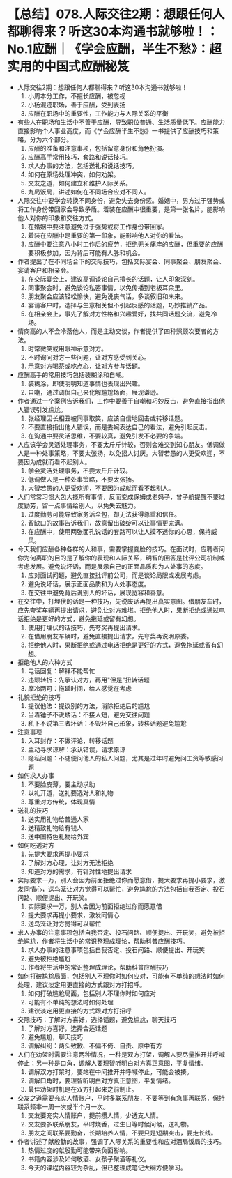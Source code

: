 # 【总结】078.人际交往2期：想跟任何人都聊得来？听这30本沟通书就够啦！：No.1应酬｜《学会应酬，半生不愁》：超实用的中国式应酬秘笈

-   人际交往2期：想跟任何人都聊得来？听这30本沟通书就够啦！
    1.  小周本分工作，不擅长应酬，被忽视
    2.  小杨混迹职场，善于应酬，受到表扬
    3.  应酬在职场中的重要性，工作能力与人际关系的平衡
-   有些人在职场和生活中不善于应酬，导致职位普通、生活质量低下。应酬能力直接影响个人事业高度，而《学会应酬半生不愁》一书提供了应酬技巧和策略，分为六个部分。
    1.  应酬的准备和注意事项，包括留意身份和角色扮演。
    2.  应酬高手常用技巧，套路和说话技巧。
    3.  求人办事的方法，包括送礼和说话技巧。
    4.  如何在原场处理冲突，如何劝架。
    5.  交友之道，如何建立和维护人际关系。
    6.  九局饭局，讲述如何在不同场合应对不同人。
-   人际交往中要学会转换不同身份，避免失去身份感。婚姻中，男方过于强势或将工作身份带回家会导致矛盾。着装在应酬中很重要，是第一张名片，能影响他人对你的印象和交往方式。
    1.  在婚姻中要注意避免过于强势或将工作身份带回家。
    2.  着装在应酬中是重要的第一印象，能影响他人对你的看法。
    3.  应酬中要注意八小时工作后的疲劳，拒绝无关痛痒的应酬，但重要的应酬要积极参加，因为背后可能有人脉和机会。
-   作者提出了在不同场合下的交际技巧，包括交际宴会、同事聚会、朋友聚会、宴请客户和相亲会。
    1.  在交际宴会上，建议高调谈论自己擅长的话题，让人印象深刻。
    2.  同事聚会时，避免谈论私密事情，以免传播到老板耳朵里。
    3.  朋友聚会应该轻松愉快，避免说丧气话，多谈叙旧和未来。
    4.  宴请客户时，选择与生意相关但不引起反感的话题，巧妙推销产品。
    5.  在相亲会上，事先了解对方性格和兴趣爱好，找共同话题交流，避免冷场。
-   情商高的人不会冷落他人，而是主动交谈，作者提供了四种照顾次要者的方法。
    1.  时常微笑或用眼神示意对方。
    2.  不时询问对方一些问题，让对方感受到关心。
    3.  示意对方喝茶或吃点心，让对方参与话题。
-   应酬高手的常用技巧包括装糊涂和自嘲。
    1.  装糊涂，即使明明知道事情也表现出兴趣。
    2.  自嘲，通过调侃自己来化解尴尬场面，展现谦逊。
-   作者通过一个案例告诉我们，工作中要善于自嘲和巧妙反击，避免直接指出他人错误引发尴尬。
    1.  张经理因长相丑被同事取笑，应该自信地回击或转移话题。
    2.  不要直接指出他人错误，而是委婉表达自己的看法，避免引起反击。
    3.  在沟通中要灵活思维，不要较真，避免引发不必要的争端。
-   人应该学会灵活处理事务，不要太斤斤计较，否则会难交到知心朋友。低调做人是一种处事策略，不要太张扬，以免招人讨厌。大智若愚的人更受欢迎，不要因为成就而看不起别人。
    1.  学会灵活处理事务，不要太斤斤计较。
    2.  低调做人是一种处事策略，不要太张扬。
    3.  大智若愚的人更受欢迎，不要因为成就而看不起别人。
-   人们常常习惯大包大揽所有事情，反而变成保姆或老妈子，曾子航提醒不要过度勤劳，留一点事情给别人，以免失去魅力。
    1.  过度勤劳可能导致家务活全包，却无法获得尊重和信任。
    2.  留缺口的故事告诉我们，故意留出破绽可以让事情更完满。
    3.  在应酬中，使用两张面孔说话的套路可以让人摸不透你的心思，保持威风。
-   今天我们应酬各种各样的人和事，需要掌握变脸的技巧。在面试时，应聘者问你为何离职的目的是了解你的表现和人际关系，明智的回答是批评公司机制或考虑发展。避免说坏话，而是展示自己的正面品质和为人处事的态度。
    1.  应对面试问题，避免直接批评前公司，而是谈论局限或发展考虑。
    2.  避免说坏话，展示正面品质和为人处事态度。
    3.  在交往中避免背后说别人的坏话，展现宽容和善意。
-   在交往中，打埋伏的话是一种技巧，先说废话再提出真实意图。借朋友车时，应先夸奖车辆再提出请求，避免让对方难堪。拒绝他人时，果断拒绝或通过电话拒绝是更好的方式，避免拖延或留有幻想。
    1.  使用打埋伏的话技巧，先夸奖再提出请求。
    2.  在借用朋友车辆时，避免直接提出请求，先夸奖再说明原委。
    3.  拒绝他人时，果断拒绝或通过电话拒绝是更好的方式，避免拖延或留有幻想。
-   拒绝他人的六种方式
    1.  电话回复：解释不能帮忙
    2.  违顽转折：先承认对方，再用"但是"扭转话题
    3.  摩冷两可：拖延时间，给人感觉在考虑
-   礼貌拒绝的技巧
    1.  提议他法：提议别的方法，消除拒绝后的尴尬
    2.  当着锤子不说矮话：不接人短，避免交往问题
    3.  私下不说第三者坏话：不毁坏自己形象，转移话题避免尴尬
-   注意事项
    1.  入耳封存：不做评论，转移话题
    2.  主动寻求谅解：承认错误，请求原谅
    3.  隐私问题：不随便问他人的私人问题，尤其是过年时避免问工资等敏感问题
-   如何求人办事
    1.  不要脸皮薄，要主动求助
    2.  以礼开道，送礼要选对人和礼物
    3.  尊重对方传统，体现真情
-   送礼的技巧
    1.  送实用礼物给普通人家
    2.  送精致礼物给有钱人
    3.  送中国特色礼物给外宾
-   如何吃透对方
    1.  先提大要求再提小要求
    2.  了解对方心理，让对方无法拒绝
    3.  知道对方的需求，有针对性地提出请求
-   实际要求一万，别人会因为前面拒绝过你而愿意借，提大要求再提小要求，激发同情心，送鸟笼让对方觉得可以帮忙，避免尴尬的方法包括自我否定、投石问路、顺便提出、开玩笑。
    1.  实际要求一万，别人会因为前面拒绝过你而愿意借
    2.  提大要求再提小要求，激发同情心
    3.  送鸟笼让对方觉得可以帮忙
-   求人办事的注意事项包括自我否定、投石问路、顺便提出、开玩笑，避免被拒绝尴尬，作者将生活中的常识整理成理论，帮助科普应酬技巧。
    1.  求人办事的注意事项包括自我否定、投石问路、顺便提出、开玩笑
    2.  避免被拒绝尴尬
    3.  作者将生活中的常识整理成理论，帮助科普应酬技巧
-   如何打破尴尬局面，包括别人不理你时如何应对，可能有不单纯的想法时如何处理，建议淡定用更直接的方式跟对方打招呼。
    1.  如何打破尴尬局面，包括别人不理你时如何应对
    2.  可能有不单纯的想法时如何处理
    3.  建议淡定用更直接的方式跟对方打招呼
-   交际技巧：了解对方喜好，选择话题，避免尴尬，聊天技巧
    1.  了解对方喜好，选择合适话题
    2.  避免尴尬，聊天技巧
    3.  调解纠纷：两头致歉、不偏不倚、自责、原中有方
-   人们在劝架时需要注意两种情况，一种是双方打架，调解人要尽量推开并呼喊停止；另一种是口角，调解人要理智听明白对方真正意图，平复情绪。
    1.  调解双方打架时，要站在中间推开并呼喊停止，可能会被揍。
    2.  调解口角时，要理智听明白对方真正意图，平复情绪。
    3.  最佳劝架时机是在双方打起来之前制止。
-   交友之道需要充实人情账户，平时多联系朋友，不要等到有急事再联系，保持联系频率一周一次或半个月一次。
    1.  交友要充实人情账户，提前攒人情，少透支人情。
    2.  交友要多联系朋友，平时烧香，过生日等时候问候，送礼物。
    3.  朋友之间联系要勤奋，长期培养人情，不要只是短期突击，要走长线。
-   作者讲述了献殷勤的故事，强调了人际关系的重要性和应对酒局饭局的技巧。
    1.  热情过度的献殷勤可能带来负面影响。
    2.  书籍内容涉及如何敬酒、女孩子聚酒等礼仪。
    3.  今天的课程内容较为杂乱，但已整理成笔记大纲方便学习。